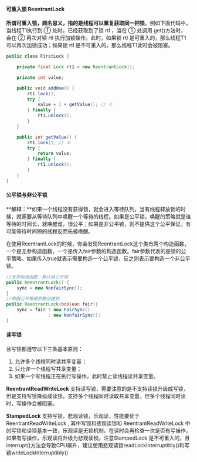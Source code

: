 #### 可重入锁 ReentrantLock

**所谓可重入锁，顾名思义，指的是线程可以重复获取同一把锁**。例如下面代码中，当线程T1执行到 ① 处时，已经获取到了锁 rtl ，当在 ① 处调用 get()方法时，会在 ② 再次对锁 rtl 执行加锁操作。此时，如果锁 rtl 是可重入的，那么线程T1可以再次加锁成功；如果锁 rtl 是不可重入的，那么线程T1此时会被阻塞。

```java
public class FirstLock {

    private final Lock rt1 = new ReentrantLock();

    private int value;

    public void addOne() {
        rt1.lock();
        try {
            value = 1 + getValue(); // ① 
        } finally {
            rt1.unlock();
        }
    }

    public int getValue() {
        rt1.lock(); // ②
        try {
            return value; 
        } finally {
            rt1.unlock();
        }
    }
}
```

#### 公平锁与非公平锁

**解释：**如果一个线程没有获得锁，就会进入等待队列，当有线程释放锁的时候，就需要从等待队列中唤醒一个等待的线程。如果是公平锁，唤醒的策略就是谁等待的时间长，就唤醒谁，很公平；如果是非公平锁，则不提供这个公平保证，有可能等待时间短的线程反而先被唤醒。

在使用ReentrantLock的时候，你会发现ReentrantLock这个类有两个构造函数，一个是无参构造函数，一个是传入fair参数的构造函数。fair参数代表的是锁的公平策略，如果传入true就表示需要构造一个公平锁，反之则表示要构造一个非公平锁。	

```java
//无参构造函数：默认非公平锁
public ReentrantLock() {
    sync = new NonfairSync();
}
//根据公平策略参数创建锁
public ReentrantLock(boolean fair){
    sync = fair ? new FairSync() 
                : new NonfairSync();
}
```

#### 读写锁

读写锁都遵守以下三条基本原则：

1. 允许多个线程同时读共享变量；
2. 只允许一个线程写共享变量；
3. 如果一个写线程正在执行写操作，此时禁止读线程读共享变量。

**ReentrantReadWriteLock** 支持读写锁，需要注意的是不支持读锁升级成写锁，但是支持写锁降级成读锁，支持多个线程同时读取共享变量，但多个线程同时读时，写操作会被阻塞。

**StampedLock** 支持写锁，悲观读锁，乐观读，性能要优于 ReentrantReadWriteLock , 其中写锁和悲观读锁和 ReentrantReadWriteLock 中的写锁和读锁基本一致，乐观读是无锁机制，在读时会再检查一次是否有写操作，如果有写操作，乐观读将升级为悲观读锁。注意StampedLock 是不可重入的，且interrupt()方法会导致CPU飙升，建议使用悲观读锁readLockInterruptibly()和写锁writeLockInterruptibly()